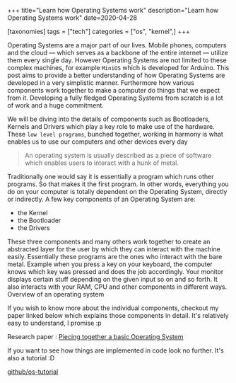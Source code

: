 +++
title="Learn how Operating Systems work"
description="Learn how Operating Systems work"
date=2020-04-28

[taxonomies]
tags = ["tech"]
categories = ["os", "kernel",]
+++

Operating Systems are a major part of our lives. Mobile phones, computers and the cloud — which serves as a backbone of the entire internet — utilize them every single day. However Operating Systems are not limited to these complex machines, for example `MiniOS` which is developed for Arduino. This post aims to provide a better understanding of how Operating Systems are developed in a very simplistic manner. Furthermore how various components work together to make a computer do things that we expect from it. Developing a fully fledged Operating Systems from scratch is a lot of work and a huge commitment.

We will be diving into the details of components such as Bootloaders, Kernels and Drivers which play a key role to make use of the hardware. These `low level programs`, bunched together, working in harmony is what enables us to use our computers and other devices every day

> An operating system is usually described as a piece of software which enables users to interact with a hunk of metal.

Traditionally one would say it is essentially a program which runs other programs. So that makes it the first program. In other words, everything you do on your computer is totally dependent on the Operating System, directly or indirectly. A few key components of an Operating System are:

- the Kernel
- the Bootloader
- the Drivers

These three components and many others work together to create an abstracted layer for the user by which they can interact with the machine easily. Essentially these programs are the ones who interact with the bare metal. Example when you press a key on your keyboard, the computer knows which key was pressed and does the job accordingly. Your monitor displays certain stuff depending on the given input so on and so forth. It also interacts with your RAM, CPU and other components in different ways.
Overview of an operating system

If you wish to know more about the individual components, checkout my paper linked below which explains those components in detail.
It's relatively easy to understand, I promise :p

Research paper : [Piecing together a basic Operating System](https://www.researchgate.net/publication/341001566_Piecing_together_a_basic_Operating_System)

If you want to see how things are implemented in code look no further. It's also a tutorial :D

[github/os-tutorial](https://github.com/cfenollosa/os-tutorial)
